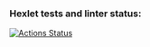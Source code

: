 ### Hexlet tests and linter status:
[![Actions Status](https://github.com/SVREYACH/frontend-project-44/actions/workflows/hexlet-check.yml/badge.svg)](https://github.com/SVREYACH/frontend-project-44/actions)